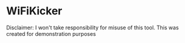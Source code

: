 # WiFiKicker
Disclaimer: I won't take responsibility for misuse of this tool. This was created for demonstration purposes
